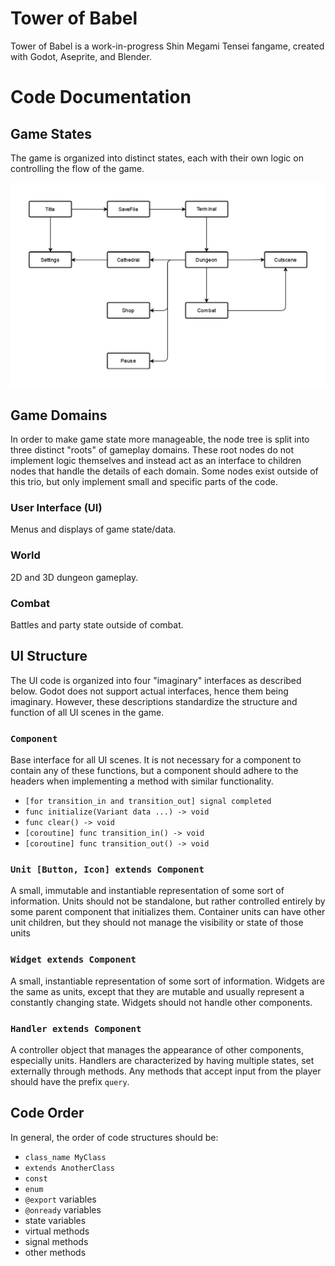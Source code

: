 # Tower of Babel
Tower of Babel is a work-in-progress Shin Megami Tensei fangame, created with Godot, Aseprite, and Blender.

# Code Documentation

## Game States
The game is organized into distinct states, each with their own logic on controlling the flow of the game.

![Diagram of the flow of game logic](docs/state_machine_flow.png "State Machine Flow Diagram")

## Game Domains
In order to make game state more manageable, the node tree is split into three distinct "roots" of gameplay domains. These root nodes do not implement logic themselves and instead act as an interface to children nodes that handle the details of each domain. Some nodes exist outside of this trio, but only implement small and specific parts of the code.

### User Interface (UI)
Menus and displays of game state/data.

### World
2D and 3D dungeon gameplay.

### Combat
Battles and party state outside of combat.

## UI Structure
The UI code is organized into four "imaginary" interfaces as described below. Godot does not support actual interfaces, hence them being imaginary. However, these descriptions standardize the structure and function of all UI scenes in the game.

### `Component`
Base interface for all UI scenes. It is not necessary for a component to contain any of these functions, but a component should adhere to the headers when implementing a method with similar functionality.

- `[for transition_in and transition_out] signal completed`
- `func initialize(Variant data ...) -> void`
- `func clear() -> void`
- `[coroutine] func transition_in() -> void`
- `[coroutine] func transition_out() -> void`

### `Unit [Button, Icon] extends Component`
A small, immutable and instantiable representation of some sort of information. Units should not be standalone, but rather controlled entirely by some parent component that initializes them. Container units can have other unit children, but they should not manage the visibility or state of those units

### `Widget extends Component`
A small, instantiable representation of some sort of information. Widgets are the same as units, except that they are mutable and usually represent a constantly changing state. Widgets should not handle other components.

### `Handler extends Component`
A controller object that manages the appearance of other components, especially units. Handlers are characterized by having multiple states, set externally through methods. Any methods that accept input from the player should have the prefix `query`.

## Code Order
In general, the order of code structures should be:
- `class_name MyClass`
- `extends AnotherClass`
- `const`
- `enum`
- `@export` variables
- `@onready` variables
- state variables
- virtual methods
- signal methods
- other methods
